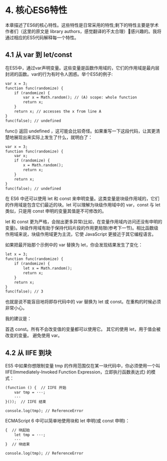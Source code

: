 
# 4. 核心ES6特性

本章描述了ES6的核心特性。这些特性是日常采用的特性;剩下的特性主要是学术作者们（这里的原文是 library authors，感觉翻译的不太合理）感兴趣的。我将通过相应的ES5代码解释每一个特性。

## 4.1  从 var 到 let/const

在ES5中，通过var声明变量。这些变量是函数作用域的，它们的作用域是最内层封闭的函数。var的行为有时令人困惑。举个ES5的例子:

``` html
var x = 3;
function func(randomize) {
    if (randomize) {
        var x = Math.random(); // (A) scope: whole function
        return x;
    }
    return x; // accesses the x from line A
}
func(false); // undefined

```

func() 返回 undefined ，这可能会比较奇怪。如果重写一下这段代码，让其更清楚地展现出来实际上发生了什么，就明白了：

``` html
var x = 3;
function func(randomize) {
    var x;
    if (randomize) {
        x = Math.random();
        return x;
    }
    return x;
}
func(false); // undefined
```

在 ES6 中还可以使用 let 和 const 来申明变量。这类变量是块级作用域的，它们的作用域是包含它们最近的块。let 可以理解为块级作用域中的 var，const 与 let 类似，只是用 const 申明的变量其值是不可修改的。

let 和 const 更为严格，会抛出更多异常(比如，在变量作用域内访问还没有申明的变量)。块级作用域有助于保持代码片段的作用更局限(参考下一节)。相比函数级作用域来说，块级作用域更为主流，它使 JavaScript 更接近于其它编程语言。

如果把最开始那个示例中的 var 替换为 let，你会发现结果发生了变化：

```html
let x = 3;
function func(randomize) {
    if (randomize) {
        let x = Math.random();
        return x;
    }
    return x;
}
func(false); // 3
```

也就是说不能盲目地将即存代码中的 var 替换为 let 或 const。在重构的时候必须非常小心。

我的建议是：

首选 const。所有不会改变值的变量都可以使用它。
其它的使用 let，用于值会被改变的变量。
避免使用 var。

## 4.2 从 IIFE 到块

ES5 中如果你想限制变量 tmp 的作用范围仅在某一块代码中，你必须使用一个叫 IIFE(Immediately-Invoked Function Expression，立即执行函数表达式) 的模式：

```html
(function () {  // IIFE 开始
    var tmp = ···;
    ···
}());  // IIFE 结束

console.log(tmp); // ReferenceError
```

ECMAScript 6 中可以简单地使用块和 let 申明(或 const 申明)：

```html
{  // 块起始
    let tmp = ···;
    ···
}  // 块结束

console.log(tmp); // ReferenceError
```
